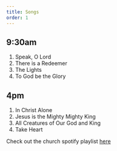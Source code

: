 ```yaml
---
title: Songs
order: 1
---
```


## 9:30am 
1. Speak, O Lord
2. There is a Redeemer
3. The Lights
4. To God be the Glory

## 4pm 
1. In Christ Alone
2. Jesus is the Mighty Mighty King
3. All Creatures of Our God and King
4. Take Heart

Check out the church spotify playlist [here](https://open.spotify.com/playlist/3gh0ZKXkJBDbNEnZqJJDXj?si=0908aa3f87544643)

